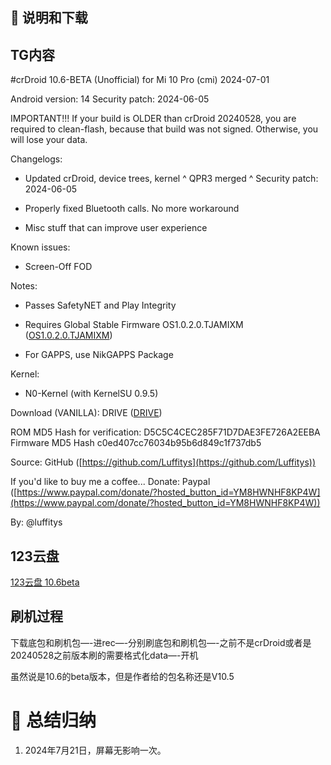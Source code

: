 ## 📝 说明和下载

## TG内容

#crDroid 10.6-BETA (Unofficial) for Mi 10 Pro (cmi) 2024-07-01

Android version: 14 Security patch: 2024-06-05

IMPORTANT!!! If your build is OLDER than crDroid 20240528, you are required to clean-flash, because that build was not signed. Otherwise, you will lose your data.

Changelogs:

- Updated crDroid, device trees, kernel ^ QPR3 merged ^ Security patch: 2024-06-05

- Properly fixed Bluetooth calls. No more workaround

- Misc stuff that can improve user experience

Known issues:

- Screen-Off FOD

Notes:

- Passes SafetyNET and Play Integrity

- Requires Global Stable Firmware OS1.0.2.0.TJAMIXM ([OS1.0.2.0.TJAMIXM](https://drive.google.com/file/d/1r9p5q7qsGX_oJqwxQUca5WMe60MpRQPY/view?usp=sharing))

- For GAPPS, use NikGAPPS Package

Kernel:

- N0-Kernel (with KernelSU 0.9.5)

Download (VANILLA): DRIVE ([DRIVE](https://drive.google.com/file/d/1NOI1foTEorQ5RQ1UcNgH95QsmgPkTn1N/view?usp=sharing))

ROM MD5 Hash for verification: D5C5C4CEC285F71D7DAE3FE726A2EEBA Firmware MD5 Hash c0ed407cc76034b95b6d849c1f737db5

Source: GitHub ([https://github.com/Luffitys](https://github.com/Luffitys))

If you'd like to buy me a coffee... Donate: Paypal ([https://www.paypal.com/donate/?hosted_button_id=YM8HWNHF8KP4W](https://www.paypal.com/donate/?hosted_button_id=YM8HWNHF8KP4W))

By: @luffitys

## 123云盘

[123云盘 10.6beta](https://www.123pan.com/s/o9t8Vv-IRqAh.html)

## 刷机过程

下载底包和刷机包—-进rec—-分别刷底包和刷机包—-之前不是crDroid或者是20240528之前版本刷的需要格式化data—-开机

虽然说是10.6的beta版本，但是作者给的包名称还是V10.5

# 🤗 总结归纳

1. 2024年7月21日，屏幕无影响一次。
